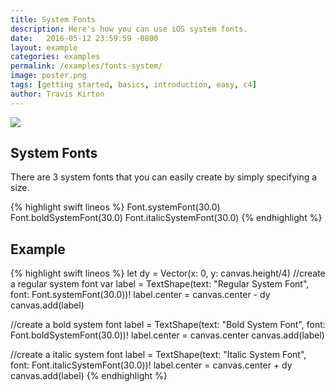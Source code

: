 ```yaml
---
title: System Fonts
description: Here's how you can use iOS system fonts.
date:   2016-05-12 23:59:59 -0800
layout: example
categories: examples
permalink: /examples/fonts-system/
image: poster.png
tags: [getting started, basics, introduction, easy, c4]
author: Travis Kirton
---
```

![](system.png)

## System Fonts
There are 3 system fonts that you can easily create by simply specifying a size.

{% highlight swift lineos %}
Font.systemFont(30.0)
Font.boldSystemFont(30.0)
Font.italicSystemFont(30.0)
{% endhighlight %}

## Example
{% highlight swift lineos %}
let dy = Vector(x: 0, y: canvas.height/4)
//create a regular system font
var label = TextShape(text: "Regular System Font", font: Font.systemFont(30.0))!
label.center = canvas.center - dy
canvas.add(label)

//create a bold system font
label = TextShape(text: "Bold System Font", font: Font.boldSystemFont(30.0))!
label.center = canvas.center
canvas.add(label)

//create a italic system font
label = TextShape(text: "Italic System Font", font: Font.italicSystemFont(30.0))!
label.center = canvas.center + dy
canvas.add(label)
{% endhighlight %}
